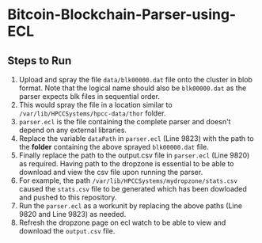 # Bitcoin-Blockchain-Parser-using-ECL

## Steps to Run

1. Upload and spray the file ```data/blk00000.dat``` file onto the cluster in blob format. Note that the logical name should also be ```blk00000.dat``` as the parser expects blk files in sequential order. 
2. This would spray the file in a location similar to ```/var/lib/HPCCSystems/hpcc-data/thor``` folder.
3. ```parser.ecl``` is the file containing the complete parser and doesn't depend on any external libraries.
4. Replace the variable ```dataPath``` in ```parser.ecl``` (Line 9823) with the path to the **folder** containing the above sprayed ```blk00000.dat``` file.
5. Finally replace the path to the output.csv file in ```parser.ecl``` (Line 9820) as required. Having path to the dropzone is essential to be able to download and view the csv file upon running the parser.
6. For example, the path ```/var/lib/HPCCSystems/mydropzone/stats.csv``` caused the ```stats.csv``` file to be generated which has been dowloaded and pushed to this repository.
7. Run the ```parser.ecl``` as a workunit by replacing the above paths (Line 9820 and Line 9823) as needed.
8. Refresh the dropzone page on ecl watch to be able to view and download the ```output.csv``` file.
